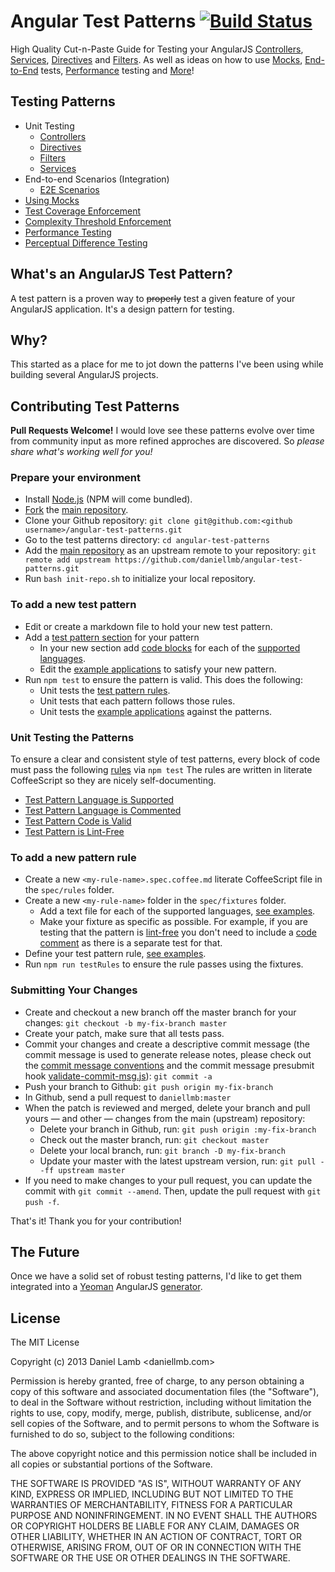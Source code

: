 # Angular Test Patterns [![Build Status](https://api.travis-ci.org/daniellmb/angular-test-patterns.png)](https://travis-ci.org/daniellmb/angular-test-patterns)

High Quality Cut-n-Paste Guide for Testing your AngularJS [Controllers](patterns/controller.md), [Services](patterns/service.md), [Directives](patterns/directive.md) and [Filters](patterns/filter.md). As well as ideas on how to use [Mocks](patterns/mock.md), [End-to-End](patterns/e2e.md) tests, [Performance](patterns/performance.md) testing and [More](patterns/perceptualdiff.md)!

## Testing Patterns

* Unit Testing
  * [Controllers](patterns/controller.md#unit-testing-angularjs-controllers)
  * [Directives](patterns/directive.md#unit-testing-angularjs-directives)
  * [Filters](patterns/filter.md#unit-testing-angularjs-filters)
  * [Services](patterns/service.md#unit-testing-angularjs-services)
* End-to-end Scenarios (Integration)
  * [E2E Scenarios](patterns/e2e.md#end-to-end-testing-angularjs)
* [Using Mocks](patterns/mock.md#unit-testing-angularjs-using-mocks)
* [Test Coverage Enforcement](patterns/coverage.md#coverage-threshold-enforcement-for-angularjs)
* [Complexity Threshold Enforcement](patterns/complexity.md#complexity-threshold-enforcement-for-angularjs)
* [Performance Testing](patterns/performance.md#performance-testing-angularjs)
* [Perceptual Difference Testing](patterns/perceptualdiff.md#perceptual-difference-testing-angularjs)

## What's an AngularJS Test Pattern?
A test pattern is a proven way to ~~properly~~ test a given feature of your AngularJS application. It's a design pattern for testing.

## Why?
This started as a place for me to jot down the patterns I've been using while building several AngularJS projects.

## Contributing Test Patterns
**Pull Requests Welcome!** I would love see these patterns evolve over time from community input as
more refined approches are discovered. So *please share what's working well for you!*

### Prepare your environment
* Install [Node.js](http://nodejs.org) (NPM will come bundled).
* [Fork](http://help.github.com/forking) the [main repository](https://github.com/daniellmb/angular-test-patterns).
* Clone your Github repository: `git clone git@github.com:<github username>/angular-test-patterns.git`
* Go to the test patterns directory: `cd angular-test-patterns`
* Add the [main repository](https://github.com/daniellmb/angular-test-patterns) as an upstream remote to your repository: `git remote add upstream https://github.com/daniellmb/angular-test-patterns.git`
* Run `bash init-repo.sh` to initialize your local repository.

### To add a new test pattern
* Edit or create a markdown file to hold your new test pattern.
* Add a [test pattern section](spec/lib/parse.util.coffee.md#anatomy-of-a-test-pattern-section) for your pattern
   * In your new section add [code blocks](spec/lib/parse.util.coffee.md#anatomy-of-a-test-pattern-code-block) for each of the [supported languages](spec/config.json#L2).
   * Edit the [example applications](/example) to satisfy your new pattern.
* Run `npm test` to ensure the pattern is valid. This does the following:
   * Unit tests the [test pattern rules](#unit-testing-the-patterns).
   * Unit tests that each pattern follows those rules.
   * Unit tests the [example applications](/example) against the patterns.

### Unit Testing the Patterns
To ensure a clear and consistent style of test patterns, every block of code must pass the following [rules](spec/rules) via `npm test` The rules are written in literate CoffeeScript so they are nicely self-documenting.

* [Test Pattern Language is Supported](spec/rules/code-lang.spec.coffee.md)
* [Test Pattern Language is Commented](spec/rules/code-comment.spec.coffee.md)
* [Test Pattern Code is Valid](spec/rules/valid-code.spec.coffee.md)
* [Test Pattern is Lint-Free](spec/rules/lint-free.spec.coffee.md)

### To add a new pattern rule
* Create a new `<my-rule-name>.spec.coffee.md` literate CoffeeScript file in the `spec/rules` folder.
* Create a new `<my-rule-name>` folder in the `spec/fixtures` folder.
   * Add a text file for each of the supported languages, [see examples](spec/fixtures).
   * Make your fixture as specific as possible. For example, if you are testing that the pattern is [lint-free](spec/fixtures/lint-free/coffeescript.txt) you don't need to include a [code comment](spec/fixtures/code-comment/coffeescript.txt) as there is a separate test for that.
* Define your test pattern rule, [see examples](spec/rules).
* Run `npm run testRules` to ensure the rule passes using the fixtures.

### Submitting Your Changes
* Create and checkout a new branch off the master branch for your changes: `git checkout -b my-fix-branch master`
* Create your patch, make sure that all tests pass.
* Commit your changes and create a descriptive commit message (the commit message is used to generate release notes, please check out the [commit message conventions](https://docs.google.com/document/d/1QrDFcIiPjSLDn3EL15IJygNPiHORgU1_OOAqWjiDU5Y) and the commit message presubmit hook [validate-commit-msg.js](hooks/validate-commit-msg.js)): `git commit -a`
* Push your branch to Github: `git push origin my-fix-branch`
* In Github, send a pull request to `daniellmb:master`
* When the patch is reviewed and merged, delete your branch and pull yours — and other — changes from the main (upstream) repository:
   * Delete your branch in Github, run: `git push origin :my-fix-branch`
   * Check out the master branch, run: `git checkout master`
   * Delete your local branch, run: `git branch -D my-fix-branch`
   * Update your master with the latest upstream version, run: `git pull --ff upstream master`
* If you need to make changes to your pull request, you can update the commit with `git commit --amend`. Then, update the pull request with `git push -f`.

That's it! Thank you for your contribution!

## The Future
Once we have a solid set of robust testing patterns, I'd like to get them integrated into a [Yeoman](http://yeoman.io) AngularJS [generator](http://yeoman.io/generators.html).

## License 
The MIT License

Copyright (c) 2013 Daniel Lamb <daniellmb.com>

Permission is hereby granted, free of charge, to any person obtaining a copy
of this software and associated documentation files (the "Software"), to deal
in the Software without restriction, including without limitation the rights
to use, copy, modify, merge, publish, distribute, sublicense, and/or sell
copies of the Software, and to permit persons to whom the Software is
furnished to do so, subject to the following conditions:

The above copyright notice and this permission notice shall be included in
all copies or substantial portions of the Software.

THE SOFTWARE IS PROVIDED "AS IS", WITHOUT WARRANTY OF ANY KIND, EXPRESS OR
IMPLIED, INCLUDING BUT NOT LIMITED TO THE WARRANTIES OF MERCHANTABILITY,
FITNESS FOR A PARTICULAR PURPOSE AND NONINFRINGEMENT. IN NO EVENT SHALL THE
AUTHORS OR COPYRIGHT HOLDERS BE LIABLE FOR ANY CLAIM, DAMAGES OR OTHER
LIABILITY, WHETHER IN AN ACTION OF CONTRACT, TORT OR OTHERWISE, ARISING FROM,
OUT OF OR IN CONNECTION WITH THE SOFTWARE OR THE USE OR OTHER DEALINGS IN
THE SOFTWARE.